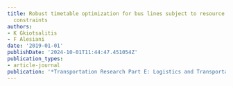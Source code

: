```yaml
---
title: Robust timetable optimization for bus lines subject to resource and regulatory
  constraints
authors:
- K Gkiotsalitis
- F Alesiani
date: '2019-01-01'
publishDate: '2024-10-01T11:44:47.451054Z'
publication_types:
- article-journal
publication: '*Transportation Research Part E: Logistics and Transportation Review*'
---
```

